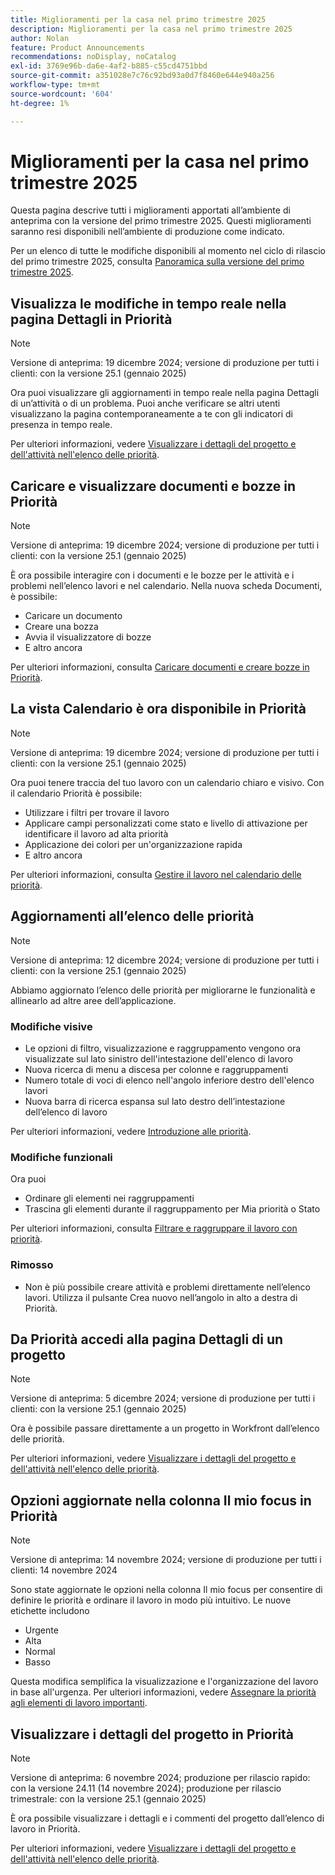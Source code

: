 ```yaml
---
title: Miglioramenti per la casa nel primo trimestre 2025
description: Miglioramenti per la casa nel primo trimestre 2025
author: Nolan
feature: Product Announcements
recommendations: noDisplay, noCatalog
exl-id: 3769e96b-da6e-4af2-b885-c55cd4751bbd
source-git-commit: a351028e7c76c92bd93a0d7f8460e644e940a256
workflow-type: tm+mt
source-wordcount: '604'
ht-degree: 1%

---
```


# Miglioramenti per la casa nel primo trimestre 2025

Questa pagina descrive tutti i miglioramenti apportati all’ambiente di anteprima con la versione del primo trimestre 2025. Questi miglioramenti saranno resi disponibili nell’ambiente di produzione come indicato.

Per un elenco di tutte le modifiche disponibili al momento nel ciclo di rilascio del primo trimestre 2025, consulta [Panoramica sulla versione del primo trimestre 2025](/help/quicksilver/product-announcements/product-releases/25-q1-release-activity/25-q1-release-overview.md).

<!--## Catch up on work in Priorities

>[!NOTE]
>
>Preview release: December 20, 2024; Production release for all customers: With the 25.1 release (January 2025)
>
>_This feature is only available for customers on the Unified Adobe Experience using the AI Assistant._

You can use Catch me up to help reduce the amount of time looking for information on active projects. 

Powered by Workfront's AI Assistant, Catch me up summarizes updates, uploaded documents, and other notable changes about your projects within the following time frames: 24 hours, 3 days, or 7 days.

For more information, see [Catch up on work in Priorities](/help/quicksilver/workfront-basics/priorities/catch-me-up.md).-->

## Visualizza le modifiche in tempo reale nella pagina Dettagli in Priorità

>[!NOTE]
>
>Versione di anteprima: 19 dicembre 2024; versione di produzione per tutti i clienti: con la versione 25.1 (gennaio 2025)

Ora puoi visualizzare gli aggiornamenti in tempo reale nella pagina Dettagli di un’attività o di un problema. Puoi anche verificare se altri utenti visualizzano la pagina contemporaneamente a te con gli indicatori di presenza in tempo reale.

Per ulteriori informazioni, vedere [Visualizzare i dettagli del progetto e dell&#39;attività nell&#39;elenco delle priorità](/help/quicksilver/workfront-basics/priorities/view-task-project-details.md).

## Caricare e visualizzare documenti e bozze in Priorità

>[!NOTE]
>
>Versione di anteprima: 19 dicembre 2024; versione di produzione per tutti i clienti: con la versione 25.1 (gennaio 2025)

È ora possibile interagire con i documenti e le bozze per le attività e i problemi nell’elenco lavori e nel calendario. Nella nuova scheda Documenti, è possibile:

* Caricare un documento
* Creare una bozza
* Avvia il visualizzatore di bozze
* E altro ancora

Per ulteriori informazioni, consulta [Caricare documenti e creare bozze in Priorità](/help/quicksilver/workfront-basics/priorities/documents-and-proofs-priorities.md).

## La vista Calendario è ora disponibile in Priorità

>[!NOTE]
>
>Versione di anteprima: 19 dicembre 2024; versione di produzione per tutti i clienti: con la versione 25.1 (gennaio 2025)

Ora puoi tenere traccia del tuo lavoro con un calendario chiaro e visivo. Con il calendario Priorità è possibile:

* Utilizzare i filtri per trovare il lavoro
* Applicare campi personalizzati come stato e livello di attivazione per identificare il lavoro ad alta priorità
* Applicazione dei colori per un&#39;organizzazione rapida
* E altro ancora

Per ulteriori informazioni, consulta [Gestire il lavoro nel calendario delle priorità](/help/quicksilver/workfront-basics/priorities/calendar-priorities.md).

## Aggiornamenti all’elenco delle priorità

>[!NOTE]
>
>Versione di anteprima: 12 dicembre 2024; versione di produzione per tutti i clienti: con la versione 25.1 (gennaio 2025)

Abbiamo aggiornato l’elenco delle priorità per migliorarne le funzionalità e allinearlo ad altre aree dell’applicazione.

### Modifiche visive

* Le opzioni di filtro, visualizzazione e raggruppamento vengono ora visualizzate sul lato sinistro dell&#39;intestazione dell&#39;elenco di lavoro
* Nuova ricerca di menu a discesa per colonne e raggruppamenti
* Numero totale di voci di elenco nell&#39;angolo inferiore destro dell&#39;elenco lavori
* Nuova barra di ricerca espansa sul lato destro dell’intestazione dell’elenco di lavoro

Per ulteriori informazioni, vedere [Introduzione alle priorità](/help/quicksilver/workfront-basics/priorities/get-started-with-priorities.md).

### Modifiche funzionali

Ora puoi

* Ordinare gli elementi nei raggruppamenti
* Trascina gli elementi durante il raggruppamento per Mia priorità o Stato

Per ulteriori informazioni, consulta [Filtrare e raggruppare il lavoro con priorità](/help/quicksilver/workfront-basics/priorities/filter-group-work-priorities.md).

### Rimosso

* Non è più possibile creare attività e problemi direttamente nell’elenco lavori. Utilizza il pulsante Crea nuovo nell’angolo in alto a destra di Priorità.

## Da Priorità accedi alla pagina Dettagli di un progetto

>[!NOTE]
>
>Versione di anteprima: 5 dicembre 2024; versione di produzione per tutti i clienti: con la versione 25.1 (gennaio 2025)

Ora è possibile passare direttamente a un progetto in Workfront dall’elenco delle priorità.

Per ulteriori informazioni, vedere [Visualizzare i dettagli del progetto e dell&#39;attività nell&#39;elenco delle priorità](/help/quicksilver/workfront-basics/priorities/view-task-project-details.md).

## Opzioni aggiornate nella colonna Il mio focus in Priorità

>[!NOTE]
>
>Versione di anteprima: 14 novembre 2024; versione di produzione per tutti i clienti: 14 novembre 2024

Sono state aggiornate le opzioni nella colonna Il mio focus per consentire di definire le priorità e ordinare il lavoro in modo più intuitivo. Le nuove etichette includono

* Urgente
* Alta
* Normal
* Basso

Questa modifica semplifica la visualizzazione e l&#39;organizzazione del lavoro in base all&#39;urgenza. Per ulteriori informazioni, vedere [Assegnare la priorità agli elementi di lavoro importanti](/help/quicksilver/workfront-basics/priorities/prioritize-work-items.md).

## Visualizzare i dettagli del progetto in Priorità

>[!NOTE]
>
>Versione di anteprima: 6 novembre 2024; produzione per rilascio rapido: con la versione 24.11 (14 novembre 2024); produzione per rilascio trimestrale: con la versione 25.1 (gennaio 2025)

È ora possibile visualizzare i dettagli e i commenti del progetto dall’elenco di lavoro in Priorità.

Per ulteriori informazioni, vedere [Visualizzare i dettagli del progetto e dell&#39;attività nell&#39;elenco delle priorità](/help/quicksilver/workfront-basics/priorities/view-task-project-details.md).
